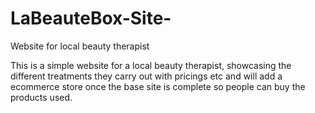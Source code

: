 # LaBeauteBox-Site-
Website for local beauty therapist 


This is a simple website for a local beauty therapist, showcasing the different treatments they carry out with pricings etc and will add a ecommerce store once the base site is complete so people can buy the products used. 
